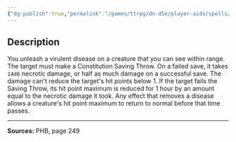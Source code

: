 ```yaml
---
{"dg-publish":true,"permalink":"/games/ttrpg/dn-d5e/player-aids/spells/level-6/harm/","tags":["TTRPG/DND/5e","verbal","somatic"]}
---
```



## Description
You unleash a virulent disease on a creature that you can see within range.
The target must make a Constitution Saving Throw.
On a failed save, it takes `14d6` necrotic damage, or half as much damage on a successful save.
The damage can't reduce the target's hit points below 1.
If the target fails the Saving Throw, its hit point maximum is reduced for 1 hour by an amount equal to the necrotic damage it took.
Any effect that removes a disease allows a creature's hit point maximum to return to normal before that time passes.

---

**Sources:** PHB, page 249
